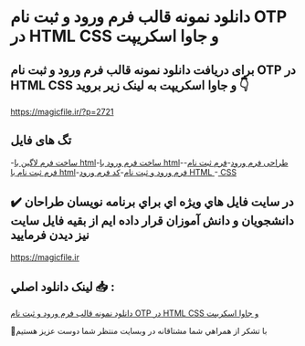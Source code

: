 # دانلود نمونه قالب فرم ورود و ثبت نام OTP در HTML CSS و جاوا اسکریپت

## برای دریافت دانلود نمونه قالب فرم ورود و ثبت نام OTP در HTML CSS و جاوا اسکریپت به لینک زیر بروید 👇

https://magicfile.ir/?p=2721

## تگ های فایل

-[ساخت فرم لاگین با html](https://magicfile.ir/product/%d9%81%d8%b1%d9%85-%d9%88%d8%b1%d9%88%d8%af-%d8%ab%d8%a8%d8%aa-%d9%86%d8%a7%d9%85-otp-html-css-%d8%ac%d8%a7%d9%88%d8%a7-%d8%a7%d8%b3%da%a9%d8%b1%db%8c%d9%be%d8%aa/)-[ساخت فرم ورود با html](https://magicfile.ir/product/%d9%81%d8%b1%d9%85-%d9%88%d8%b1%d9%88%d8%af-%d8%ab%d8%a8%d8%aa-%d9%86%d8%a7%d9%85-otp-html-css-%d8%ac%d8%a7%d9%88%d8%a7-%d8%a7%d8%b3%da%a9%d8%b1%db%8c%d9%be%d8%aa/)-[طراحی فرم ورود](https://magicfile.ir/product/%d9%81%d8%b1%d9%85-%d9%88%d8%b1%d9%88%d8%af-%d8%ab%d8%a8%d8%aa-%d9%86%d8%a7%d9%85-otp-html-css-%d8%ac%d8%a7%d9%88%d8%a7-%d8%a7%d8%b3%da%a9%d8%b1%db%8c%d9%be%d8%aa/)-[فرم ثبت نام](https://magicfile.ir/product/%d9%81%d8%b1%d9%85-%d9%88%d8%b1%d9%88%d8%af-%d8%ab%d8%a8%d8%aa-%d9%86%d8%a7%d9%85-otp-html-css-%d8%ac%d8%a7%d9%88%d8%a7-%d8%a7%d8%b3%da%a9%d8%b1%db%8c%d9%be%d8%aa/)-[فرم ثبت نام با html](https://magicfile.ir/product/%d9%81%d8%b1%d9%85-%d9%88%d8%b1%d9%88%d8%af-%d8%ab%d8%a8%d8%aa-%d9%86%d8%a7%d9%85-otp-html-css-%d8%ac%d8%a7%d9%88%d8%a7-%d8%a7%d8%b3%da%a9%d8%b1%db%8c%d9%be%d8%aa/)-[فرم ورود و ثبت نام](https://magicfile.ir/product/%d9%81%d8%b1%d9%85-%d9%88%d8%b1%d9%88%d8%af-%d8%ab%d8%a8%d8%aa-%d9%86%d8%a7%d9%85-otp-html-css-%d8%ac%d8%a7%d9%88%d8%a7-%d8%a7%d8%b3%da%a9%d8%b1%db%8c%d9%be%d8%aa/)-[کد فرم ورود HTML ](https://magicfile.ir/product/%d9%81%d8%b1%d9%85-%d9%88%d8%b1%d9%88%d8%af-%d8%ab%d8%a8%d8%aa-%d9%86%d8%a7%d9%85-otp-html-css-%d8%ac%d8%a7%d9%88%d8%a7-%d8%a7%d8%b3%da%a9%d8%b1%db%8c%d9%be%d8%aa/)-[ CSS ](https://magicfile.ir/product/%d9%81%d8%b1%d9%85-%d9%88%d8%b1%d9%88%d8%af-%d8%ab%d8%a8%d8%aa-%d9%86%d8%a7%d9%85-otp-html-css-%d8%ac%d8%a7%d9%88%d8%a7-%d8%a7%d8%b3%da%a9%d8%b1%db%8c%d9%be%d8%aa/)

## ✔️ در سايت فايل هاي ويژه اي براي برنامه نويسان طراحان دانشجويان و دانش آموزان قرار داده ايم از بقيه فايل سايت نيز ديدن فرماييد

https://magicfile.ir


## لينک دانلود اصلي 📥 :

[دانلود نمونه قالب فرم ورود و ثبت نام OTP در HTML CSS و جاوا اسکریپت](https://magicfile.ir/product/%d9%81%d8%b1%d9%85-%d9%88%d8%b1%d9%88%d8%af-%d8%ab%d8%a8%d8%aa-%d9%86%d8%a7%d9%85-otp-html-css-%d8%ac%d8%a7%d9%88%d8%a7-%d8%a7%d8%b3%da%a9%d8%b1%db%8c%d9%be%d8%aa/) 


🙏با تشکر از همراهي شما مشتاقانه در وبسایت منتظر شما دوست عزیز هستیم


